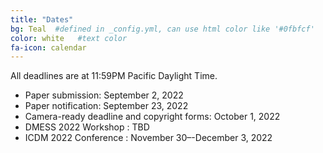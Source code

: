```yaml
---
title: "Dates"
bg: Teal  #defined in _config.yml, can use html color like '#0fbfcf'
color: white   #text color
fa-icon: calendar
---
```


All deadlines are at 11:59PM Pacific Daylight Time.

 - Paper submission: September 2, 2022
 - Paper notification: September 23, 2022
 - Camera-ready deadline and copyright forms: October 1, 2022
 - DMESS 2022 Workshop : TBD
 - ICDM 2022 Conference : November 30&ndash;-December 3, 2022
 
 

